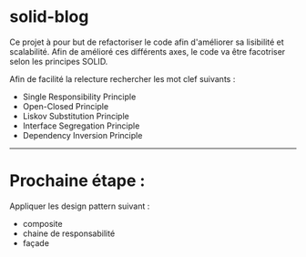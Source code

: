 # solid-blog

Ce projet à pour but de refactoriser le code afin d'améliorer sa lisibilité et scalabilité.
Afin de amélioré ces différents axes, le code va être facotriser selon les principes SOLID.

Afin de facilité la relecture rechercher les mot clef suivants :
 - Single Responsibility Principle
 - Open-Closed Principle
 - Liskov Substitution Principle
 - Interface Segregation Principle
 - Dependency Inversion Principle

 ---

 # Prochaine étape :  

 Appliquer les design pattern suivant : 

  - composite
  - chaine de responsabilité
  - façade
  
